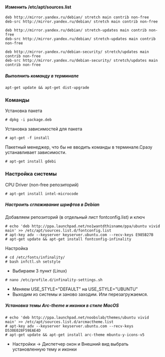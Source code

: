 #### Изменить /etc/apt/sources.list

```
deb http://mirror.yandex.ru/debian/ stretch main contrib non-free
deb-src http://mirror.yandex.ru/debian/ stretch main contrib non-free

deb http://mirror.yandex.ru/debian/ stretch-updates main contrib non-free
deb-src http://mirror.yandex.ru/debian/ stretch-updates main contrib non-free

deb http://mirror.yandex.ru/debian-security/ stretch/updates main contrib non-free
deb-src http://mirror.yandex.ru/debian-security/ stretch/updates main contrib non-free
```

##### Выполнить команду в терминале
```
apt-get update && apt-get dist-upgrade
```

### Команды

Установка пакета

```
# dpkg -i package.deb
```

Установка зависимостей для пакета

```
# apt-get -f install
```

Пакетный менеджер, что бы не вводить команды в терминале.Сразу устанавливает зависимости.

```
# apt-get install gdebi
```

### Настройка системы

CPU Driver (non-free репозиторий)

```
# apt-get install intel-microcode
```

##### Настроить сглаживание шрифтов в Debian

Добавляем репозиторий (в отдельный лист fontconfig.list) и ключ

```
# echo 'deb http://ppa.launchpad.net/no1wantdthisname/ppa/ubuntu vivid main' >> /etc/apt/sources.list.d/fontconfig.list
# apt-key adv --keyserver keyserver.ubuntu.com --recv-keys E985B27B
# apt-get update && apt-get install fontconfig-infinality
```
Настройка

```
# cd /etc/fonts/infinality/
# bash infctl.sh setstyle
```
- Выбираем 3 пункт (Linux)

```
# nano /etc/profile.d/infinality-settings.sh
```
- Меняем USE_STYLE="DEFAULT" на USE_STYLE="UBUNTU"
- Выходим из системы и заново заходим. Или перезагружаемся.

##### Установка темы Arc-theme и иконки в стиле MacOS

```
# echo 'deb http://ppa.launchpad.net/noobslab/themes/ubuntu vivid main' >> /etc/apt/sources.list.d/arcmactheme.list
# apt-key adv --keyserver keyserver.ubuntu.com --recv-keys D530E028F59EAE4D
# apt-get update && apt-get install arc-theme mbuntu-y-icons-v5
```
- Настройки -> Диспетчер окон и Внешний вид выбрать установленную тему и иконки